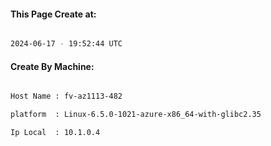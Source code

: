 
   
#### This Page Create at:

```bash

2024-06-17 - 19:52:44 UTC

```

#### Create By Machine:

```bash

Host Name : fv-az1113-482

platform  : Linux-6.5.0-1021-azure-x86_64-with-glibc2.35

Ip Local  : 10.1.0.4

```

